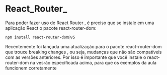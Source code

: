 # React_Router_
Para poder fazer uso de React Router , é preciso que se instale em uma aplicação React o pacote react-router-dom:
<pre><code>npm install react-router-dom@v5
</code></pre>
Recentemente foi lançada uma atualização para o pacote react-router-dom que trouxe breaking changes , ou seja, mudanças que não são compatíveis com as versões anteriores. Por isso é importante que você instale o react-router-dom na vesrão especificada acima, para que os exemplos da aula funcionem corretamente

